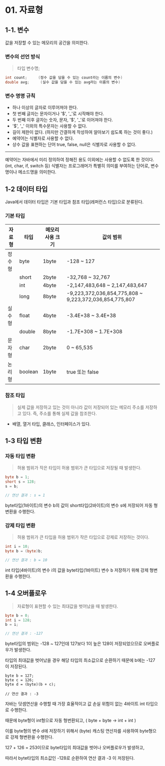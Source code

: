 # 01. 자료형

## 1-1. 변수

값을 저장할 수 있는 메모리의 공간을 의미한다.

### 변수의 선언 방식
> 타입 변수명;

```java
int count;     (정수 값을 담을 수 있는 count라는 이름의 변수)
double avg;     (실수 값을 담을 수 있는 avg라는 이름의 변수)
```

### 변수 명명 규칙
- 하나 이상의 글자로 이루어져야 한다.
- 첫 번째 글자는 문자이거나 '$', '_'로 시작해야 한다.
- 두 번째 이후 글자는 숫자, 문자, '$', '_'로 이어져야 한다.
- '$', '_' 이외의 특수문자는 사용할 수 없다.
- 길이 제한이 없다. (하지만 간결하게 작성하여 알아보기 쉽도록 하는 것이 좋다.)
- 예약어는 식별자로 사용할 수 없다.
- 상수 값을 표현하는 단어 true, false, null은 식별자로 사용할 수 없다.
---
예약어는 자바에서 미리 정의하여 정해진 용도 이외에는 사용할 수 없도록 한 것이다. (int, char, if, switch 등)
식별자는 프로그래머가 특별히 의미를 부여하는 단어로, 변수명이나 메소드명을 의미한다.

## 1-2 데이터 타입

Java에서 데이터 타입은 기본 타입과 참조 타입(레퍼런스 타입)으로 분류된다.

### 기본 타입

|자료형|타입|메모리 사용 크기|값의 범위|
|------|---|---|---|
|정수형|byte|1byte|-128 ~ 127|
|     |short|2byte|-32,768 ~ 32,767|
|     |int|4byte|-2,147,483,648 ~ 2,147,483,647|
|     |long|8byte|-9,223,372,036,854,775,808 ~ 9,223,372,036,854,775,807|
|실수형|float|4byte|-3.4E+38 ~ 3.4E+38|
|     |double|8byte|-1.7E+308 ~ 1.7E+308|
|문자형|char|2byte|0 ~ 65,535|
|논리형|boolean|1byte|true 또는 false|

### 참조 타입
> 실제 값을 저장하고 있는 것이 아니라 값이 저장되어 있는 메모리 주소를 저장하고 있다. 즉, 주소를 통해 실제 값을 참조한다.
- 배열, 열거 타입, 클래스, 인터페이스가 있다.

## 1-3 타입 변환

### 자동 타입 변환
> 허용 범위가 작은 타입이 허용 범위가 큰 타입으로 저장될 때 발생한다.
```java
byte b = 1;
short s = 128;
s = b;

// 연산 결과 : s = 1
```
byte타입(1바이트)의 변수 b의 값이 short타입(2바이트)의 변수 s에 저장되어 자동 형변환을 수행한다.


### 강제 타입 변환
> 허용 범위가 큰 타입을 허용 범위가 작은 타입으로 강제로 저장하는 것이다.
```java
int i = 10;
byte b = (byte)b;

// 연산 결과 : b = 10
```
int 타입(4바이트)의 변수 i의 값을 byte타입(1바이트) 변수 b 저장하기 위해 강제 형변환을 수행한다.


## 1-4 오버플로우
> 자료형이 표현할 수 있는 최대값을 벗어났을 때 발생한다.
```java
byte b = 0;
int i = 128;
b = i;

// 연산 결과 : -127
```
byte타입의 범위는 -128 ~ 127인데 127보다 1이 높은 128이 저장되었으므로 오버플로우가 발생한다.

타입의 최대값을 벗어났을 경우 해당 타입의 최소값으로 순환하기 때문에 b에는 -127 이 저장된다.

```
byte b = 127;
byte c = 126;
byte d = (byte)(b + c);

// 연산 결과 : -3
```
자바는 덧셈연산을 수행할 때 가장 효율적이고 값 손실 위험이 없는 4바이트 int 타입으로 수행한다.

때문에 byte형이 int형으로 자동 형번환되고, ( byte + byte -> int + int )

이를 byte형의 변수 d에 저장하기 위해서 (byte) 캐스팅 연산자를 사용하여 byte형으로 강제 형변환을 수행한다.

127 + 126 = 253이므로 byte타입의 최대값을 벗어나 오버플로우가 발생하고,

따라서 byte타입의 최소값인 -128로 순환하여 연산 결과 -3 이 저장된다.


  
